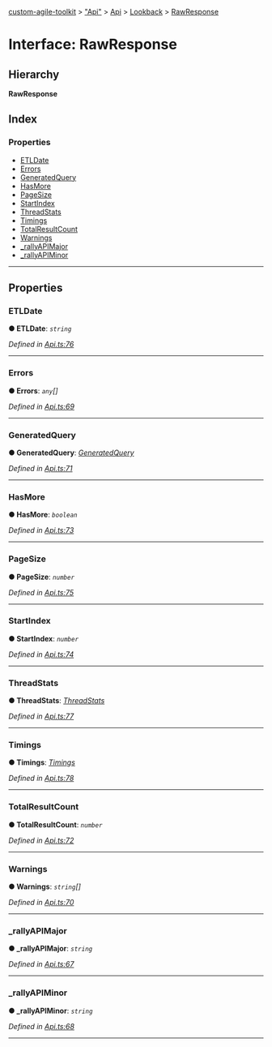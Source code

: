 [custom-agile-toolkit](../README.md) > ["Api"](../modules/_api_.md) > [Api](../modules/_api_.api.md) > [Lookback](../modules/_api_.api.lookback.md) > [RawResponse](../interfaces/_api_.api.lookback.rawresponse.md)

# Interface: RawResponse

## Hierarchy

**RawResponse**

## Index

### Properties

* [ETLDate](_api_.api.lookback.rawresponse.md#etldate)
* [Errors](_api_.api.lookback.rawresponse.md#errors)
* [GeneratedQuery](_api_.api.lookback.rawresponse.md#generatedquery)
* [HasMore](_api_.api.lookback.rawresponse.md#hasmore)
* [PageSize](_api_.api.lookback.rawresponse.md#pagesize)
* [StartIndex](_api_.api.lookback.rawresponse.md#startindex)
* [ThreadStats](_api_.api.lookback.rawresponse.md#threadstats)
* [Timings](_api_.api.lookback.rawresponse.md#timings)
* [TotalResultCount](_api_.api.lookback.rawresponse.md#totalresultcount)
* [Warnings](_api_.api.lookback.rawresponse.md#warnings)
* [_rallyAPIMajor](_api_.api.lookback.rawresponse.md#_rallyapimajor)
* [_rallyAPIMinor](_api_.api.lookback.rawresponse.md#_rallyapiminor)

---

## Properties

<a id="etldate"></a>

###  ETLDate

**● ETLDate**: *`string`*

*Defined in [Api.ts:76](https://github.com/ferentchak/rally-node-sdk/blob/45aae0f/Api.ts#L76)*

___
<a id="errors"></a>

###  Errors

**● Errors**: *`any`[]*

*Defined in [Api.ts:69](https://github.com/ferentchak/rally-node-sdk/blob/45aae0f/Api.ts#L69)*

___
<a id="generatedquery"></a>

###  GeneratedQuery

**● GeneratedQuery**: *[GeneratedQuery](_api_.api.lookback.generatedquery.md)*

*Defined in [Api.ts:71](https://github.com/ferentchak/rally-node-sdk/blob/45aae0f/Api.ts#L71)*

___
<a id="hasmore"></a>

###  HasMore

**● HasMore**: *`boolean`*

*Defined in [Api.ts:73](https://github.com/ferentchak/rally-node-sdk/blob/45aae0f/Api.ts#L73)*

___
<a id="pagesize"></a>

###  PageSize

**● PageSize**: *`number`*

*Defined in [Api.ts:75](https://github.com/ferentchak/rally-node-sdk/blob/45aae0f/Api.ts#L75)*

___
<a id="startindex"></a>

###  StartIndex

**● StartIndex**: *`number`*

*Defined in [Api.ts:74](https://github.com/ferentchak/rally-node-sdk/blob/45aae0f/Api.ts#L74)*

___
<a id="threadstats"></a>

###  ThreadStats

**● ThreadStats**: *[ThreadStats](_api_.api.lookback.threadstats.md)*

*Defined in [Api.ts:77](https://github.com/ferentchak/rally-node-sdk/blob/45aae0f/Api.ts#L77)*

___
<a id="timings"></a>

###  Timings

**● Timings**: *[Timings](_api_.api.lookback.timings.md)*

*Defined in [Api.ts:78](https://github.com/ferentchak/rally-node-sdk/blob/45aae0f/Api.ts#L78)*

___
<a id="totalresultcount"></a>

###  TotalResultCount

**● TotalResultCount**: *`number`*

*Defined in [Api.ts:72](https://github.com/ferentchak/rally-node-sdk/blob/45aae0f/Api.ts#L72)*

___
<a id="warnings"></a>

###  Warnings

**● Warnings**: *`string`[]*

*Defined in [Api.ts:70](https://github.com/ferentchak/rally-node-sdk/blob/45aae0f/Api.ts#L70)*

___
<a id="_rallyapimajor"></a>

###  _rallyAPIMajor

**● _rallyAPIMajor**: *`string`*

*Defined in [Api.ts:67](https://github.com/ferentchak/rally-node-sdk/blob/45aae0f/Api.ts#L67)*

___
<a id="_rallyapiminor"></a>

###  _rallyAPIMinor

**● _rallyAPIMinor**: *`string`*

*Defined in [Api.ts:68](https://github.com/ferentchak/rally-node-sdk/blob/45aae0f/Api.ts#L68)*

___

